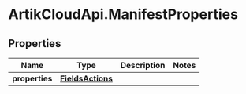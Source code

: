 # ArtikCloudApi.ManifestProperties

## Properties
Name | Type | Description | Notes
------------ | ------------- | ------------- | -------------
**properties** | [**FieldsActions**](FieldsActions.md) |  | 


